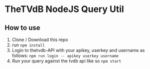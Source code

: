 # TheTVdB NodeJS Query Util

## How to use

1. Clone / Download this repo
2. run `npm install`
3. Login to thetvdb-API with your apikey, userkey and username as follows: `npm run login -- apikey userkey username`
4. Run your query against the tvdb api like so `npm start`
